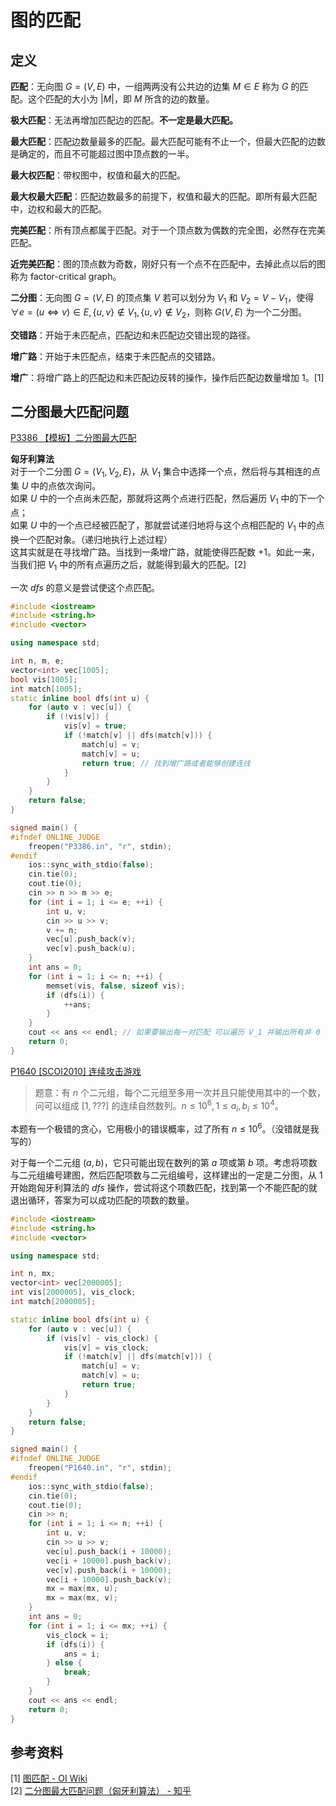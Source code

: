 # 图的匹配

## 定义

**匹配**：无向图 $G=(V,E)$ 中，一组两两没有公共边的边集 $M\in E$ 称为 $G$ 的匹配。这个匹配的大小为 $|M|$，即 $M$ 所含的边的数量。

**极大匹配**：无法再增加匹配边的匹配。**不一定是最大匹配。**

**最大匹配**：匹配边数量最多的匹配。最大匹配可能有不止一个，但最大匹配的边数是确定的，而且不可能超过图中顶点数的一半。

**最大权匹配**：带权图中，权值和最大的匹配。

**最大权最大匹配**：匹配边数最多的前提下，权值和最大的匹配。即所有最大匹配中，边权和最大的匹配。

**完美匹配**：所有顶点都属于匹配。对于一个顶点数为偶数的完全图，必然存在完美匹配。

**近完美匹配**：图的顶点数为奇数，刚好只有一个点不在匹配中，去掉此点以后的图称为 factor-critical graph。

**二分图**：无向图 $G=(V,E)$ 的顶点集 $V$ 若可以划分为 $V_1$ 和 $V_2=V-V_1$，使得 $\forall e=(u\Leftrightarrow v)\in E,\{u,v\}\notin V_1,\{u,v\}\notin V_2$，则称 $G(V,E)$ 为一个二分图。

**交错路**：开始于未匹配点，匹配边和未匹配边交错出现的路径。

**增广路**：开始于未匹配点，结束于未匹配点的交错路。

**增广**：将增广路上的匹配边和未匹配边反转的操作，操作后匹配边数量增加 $1$。[1]

## 二分图最大匹配问题

[P3386 【模板】二分图最大匹配](https://www.luogu.com.cn/problem/P3386)

**匈牙利算法**  
对于一个二分图 $G=(V_1,V_2,E)$，从 $V_1$ 集合中选择一个点，然后将与其相连的点集 $U$ 中的点依次询问。  
如果 $U$ 中的一个点尚未匹配，那就将这两个点进行匹配，然后遍历 $V_1$ 中的下一个点；  
如果 $U$ 中的一个点已经被匹配了，那就尝试递归地将与这个点相匹配的 $V_1$ 中的点换一个匹配对象。（递归地执行上述过程）  
这其实就是在寻找增广路。当找到一条增广路，就能使得匹配数 $+1$。如此一来，当我们把 $V_1$ 中的所有点遍历之后，就能得到最大的匹配。[2]

一次 $dfs$ 的意义是尝试使这个点匹配。

```cpp
#include <iostream>
#include <string.h>
#include <vector>

using namespace std;

int n, m, e;
vector<int> vec[1005];
bool vis[1005];
int match[1005];
static inline bool dfs(int u) {
    for (auto v : vec[u]) {
        if (!vis[v]) {
            vis[v] = true;
            if (!match[v] || dfs(match[v])) {
                match[u] = v;
                match[v] = u;
                return true; // 找到增广路或者能够创建连线
            }
        }
    }
    return false;
}

signed main() {
#ifndef ONLINE_JUDGE
    freopen("P3386.in", "r", stdin);
#endif
    ios::sync_with_stdio(false);
    cin.tie(0);
    cout.tie(0);
    cin >> n >> m >> e;
    for (int i = 1; i <= e; ++i) {
        int u, v;
        cin >> u >> v;
        v += n;
        vec[u].push_back(v);
        vec[v].push_back(u);
    }
    int ans = 0;
    for (int i = 1; i <= n; ++i) {
        memset(vis, false, sizeof vis);
        if (dfs(i)) {
            ++ans;
        }
    }
    cout << ans << endl; // 如果要输出每一对匹配 可以遍历 V_1 并输出所有非 0 的 match[V_1]
    return 0;
}
```

[P1640 [SCOI2010] 连续攻击游戏](https://www.luogu.com.cn/problem/P1640)

> 题意：有 $n$ 个二元组，每个二元组至多用一次并且只能使用其中的一个数，问可以组成 $[1,???]$ 的连续自然数列。$n\le 10^6,1\le a_i,b_i\le 10^4$。

本题有一个极错的贪心，它用极小的错误概率，过了所有 $n\le 10^6$。（没错就是我写的）

对于每一个二元组 $(a,b)$，它只可能出现在数列的第 $a$ 项或第 $b$ 项。考虑将项数与二元组编号建图，然后匹配项数与二元组编号，这样建出的一定是二分图，从 $1$ 开始跑匈牙利算法的 $dfs$ 操作，尝试将这个项数匹配，找到第一个不能匹配的就退出循环，答案为可以成功匹配的项数的数量。

```cpp
#include <iostream>
#include <string.h>
#include <vector>

using namespace std;

int n, mx;
vector<int> vec[2000005];
int vis[2000005], vis_clock;
int match[2000005];

static inline bool dfs(int u) {
    for (auto v : vec[u]) {
        if (vis[v] - vis_clock) {
            vis[v] = vis_clock;
            if (!match[v] || dfs(match[v])) {
                match[u] = v;
                match[v] = u;
                return true;
            }
        }
    }
    return false;
}

signed main() {
#ifndef ONLINE_JUDGE
    freopen("P1640.in", "r", stdin);
#endif
    ios::sync_with_stdio(false);
    cin.tie(0);
    cout.tie(0);
    cin >> n;
    for (int i = 1; i <= n; ++i) {
        int u, v;
        cin >> u >> v;
        vec[u].push_back(i + 10000);
        vec[i + 10000].push_back(v);
        vec[v].push_back(i + 10000);
        vec[i + 10000].push_back(v);
        mx = max(mx, u);
        mx = max(mx, v);
    }
    int ans = 0;
    for (int i = 1; i <= mx; ++i) {
        vis_clock = i;
        if (dfs(i)) {
            ans = i;
        } else {
            break;
        }
    }
    cout << ans << endl;
    return 0;
}
```

## 参考资料

[1] [图匹配 - OI Wiki](https://oi-wiki.org/graph/graph-matching/graph-match/)  
[2] [二分图最大匹配问题（匈牙利算法） - 知乎](https://zhuanlan.zhihu.com/p/405524762)
